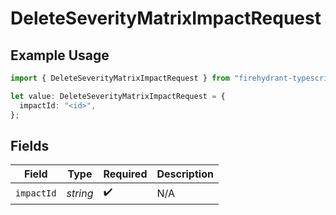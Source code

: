 # DeleteSeverityMatrixImpactRequest

## Example Usage

```typescript
import { DeleteSeverityMatrixImpactRequest } from "firehydrant-typescript-sdk/models/operations";

let value: DeleteSeverityMatrixImpactRequest = {
  impactId: "<id>",
};
```

## Fields

| Field              | Type               | Required           | Description        |
| ------------------ | ------------------ | ------------------ | ------------------ |
| `impactId`         | *string*           | :heavy_check_mark: | N/A                |
